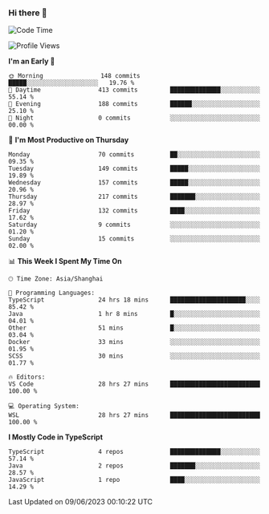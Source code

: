 ### Hi there 👋

<!--
**waynelwz/waynelwz** is a ✨ _special_ ✨ repository because its `README.md` (this file) appears on your GitHub profile.

Here are some ideas to get you started:

- 🔭 I’m currently working on ...
- 🌱 I’m currently learning ...
- 👯 I’m looking to collaborate on ...
- 🤔 I’m looking for help with ...
- 💬 Ask me about ...
- 📫 How to reach me: ...
- 😄 Pronouns: ...
- ⚡ Fun fact: ...
-->

<!--START_SECTION:waka-->
![Code Time](http://img.shields.io/badge/Code%20Time-1%2C509%20hrs%2051%20mins-blue)

![Profile Views](http://img.shields.io/badge/Profile%20Views-0-blue)

**I'm an Early 🐤** 

```text
🌞 Morning                148 commits         █████░░░░░░░░░░░░░░░░░░░░   19.76 % 
🌆 Daytime                413 commits         ██████████████░░░░░░░░░░░   55.14 % 
🌃 Evening                188 commits         ██████░░░░░░░░░░░░░░░░░░░   25.10 % 
🌙 Night                  0 commits           ░░░░░░░░░░░░░░░░░░░░░░░░░   00.00 % 
```
📅 **I'm Most Productive on Thursday** 

```text
Monday                   70 commits          ██░░░░░░░░░░░░░░░░░░░░░░░   09.35 % 
Tuesday                  149 commits         █████░░░░░░░░░░░░░░░░░░░░   19.89 % 
Wednesday                157 commits         █████░░░░░░░░░░░░░░░░░░░░   20.96 % 
Thursday                 217 commits         ███████░░░░░░░░░░░░░░░░░░   28.97 % 
Friday                   132 commits         ████░░░░░░░░░░░░░░░░░░░░░   17.62 % 
Saturday                 9 commits           ░░░░░░░░░░░░░░░░░░░░░░░░░   01.20 % 
Sunday                   15 commits          ░░░░░░░░░░░░░░░░░░░░░░░░░   02.00 % 
```


📊 **This Week I Spent My Time On** 

```text
🕑︎ Time Zone: Asia/Shanghai

💬 Programming Languages: 
TypeScript               24 hrs 18 mins      █████████████████████░░░░   85.42 % 
Java                     1 hr 8 mins         █░░░░░░░░░░░░░░░░░░░░░░░░   04.01 % 
Other                    51 mins             █░░░░░░░░░░░░░░░░░░░░░░░░   03.04 % 
Docker                   33 mins             ░░░░░░░░░░░░░░░░░░░░░░░░░   01.95 % 
SCSS                     30 mins             ░░░░░░░░░░░░░░░░░░░░░░░░░   01.77 % 

🔥 Editors: 
VS Code                  28 hrs 27 mins      █████████████████████████   100.00 % 

💻 Operating System: 
WSL                      28 hrs 27 mins      █████████████████████████   100.00 % 
```

**I Mostly Code in TypeScript** 

```text
TypeScript               4 repos             ██████████████░░░░░░░░░░░   57.14 % 
Java                     2 repos             ███████░░░░░░░░░░░░░░░░░░   28.57 % 
JavaScript               1 repo              ████░░░░░░░░░░░░░░░░░░░░░   14.29 % 
```




 Last Updated on 09/06/2023 00:10:22 UTC
<!--END_SECTION:waka-->
